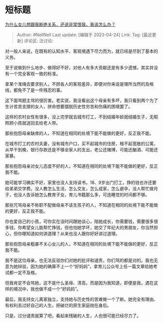 # 短标题
[为什么女儿想跟我断绝关系，还说非常恨我，我该怎么办？](https://www.zhihu.com/question/589763968/answer/2997880425)

> Author: #NellNell
> Last update: [编辑于 2023-04-24]
> Link:
> Tag: [最近更新]
> 评论区:
> 泛讨论:

对一般人来说，在既有的认知水平、客观境遇下尽力而为，就已经是尽到了基本的义务。

至于说做到什么地步、做得好不好，对他人有多大贡献还是有多少遗憾，其实并没有一个完全客观一致的标准。

拿某个准绳去要求别人，不顾各人的客观差异，即便对你来说是理所当然的及格线，都免不了是一件残忍的事。

这下面骂题主骂的很厉害。老实说，我没看出这个母亲有多坏，我只看到两个为了生计苦苦支撑的女人，拼命想要摆脱历史性穷苦和伤痛的困境罢了。

这样的农村女性有很多，没上完学就去城市打工，不到结婚年龄就结婚生子，无暇照顾小孩就送回去给老人带。

那些抱怨母亲缺席的人，不知道在相同的处境下能不能做的更好，反正我不能。

在城市打工的农村夫妻，没有城市户口，买不起城市的住房，租不起宽敞的公寓，从早干到晚，银行存款还是不够全家人的支出，老公还赌博，可能还酗酒、可能还家暴。

那些抱怨母亲对女儿态度不好的人，不知道在相同的处境下能不能做的更好，反正我不能。

她可能学习确实不好，家里也没人支持读书，18、9岁出门打工，挣的钱也许还要给弟弟交学费。没人教怎么生活，怎么交友，怎么成家，怎么避孕，没人帮忙做月子，也没人告诉她怎么教育子女，育儿书籍那么多，可连睡觉的时间都不够。

那些咒骂母亲不称职不配做母亲不该生孩子的人，不知道在相同的处境下能不能做的更好，反正我不能。

你也爱自己的小孩，可你实在没时间跟她谈心，陪她成长，你需要钱，需要很多很多钱，你希望女儿能帮忙挣钱，但也怕她学坏，她交了年纪大的男朋友，你当然担心，但你哪知道如何讲道理？从来也没人跟你好好讲过道理。

那些抱怨母亲粗暴不关心女儿的人，不知道在相同的处境下能不能做的更好，反正我不能。

我不是这位母亲，也无法反驳你们对她的批评和谴责，你们骂的都是对的。我也无意为她辩驳，因为她的确算不上一个“好妈妈”，拿育儿公众号上任一篇文章给她考试都一定不及格。

但我肯定不会骂她，这不是什么圣母、清高，而是因为我知道，即便是我，遇在这样的境况中，我也做不成一个“好妈妈”。

最后，我支持女儿离家独立，支持她与历史性的苦难做一个了断。她完全有理由、有权利去过好自己的人生，把破烂的原生家庭抛在身后。

只是，过分谴责就算了吧，看起来残破的人生，人也很可能已经尽力了。